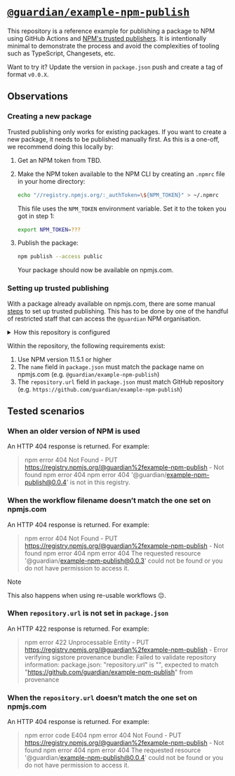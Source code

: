 # [`@guardian/example-npm-publish`](https://www.npmjs.com/package/@guardian/example-npm-publish)

This repository is a reference example for publishing a package to NPM using GitHub Actions and [NPM's trusted publishers](https://docs.npmjs.com/trusted-publishers).
It is intentionally minimal to demonstrate the process and avoid the complexities of tooling such as TypeScript, Changesets, etc.

Want to try it? Update the version in `package.json` push and create a tag of format `v0.0.X`.

## Observations
### Creating a new package
Trusted publishing only works for existing packages.
If you want to create a new package, it needs to be published manually first.
As this is a one-off, we recommend doing this locally by:
1. Get an NPM token from TBD.
2. Make the NPM token available to the NPM CLI by creating an `.npmrc` file in your home directory:

    ```bash
    echo "//registry.npmjs.org/:_authToken=\${NPM_TOKEN}" > ~/.npmrc
    ```
   This file uses the `NPM_TOKEN` environment variable. Set it to the token you got in step 1:

    ```bash
    export NPM_TOKEN=???
    ```
3. Publish the package:

    ```bash
    npm publish --access public
    ```
   Your package should now be available on npmjs.com.

### Setting up trusted publishing
With a package already available on npmjs.com, there are some manual [steps](https://docs.npmjs.com/trusted-publishers) to set up trusted publishing.
This has to be done by one of the handful of restricted staff that can access the `@guardian` NPM organisation.

<details><summary>How this repository is configured</summary>
<p>

Below is a screenshot from https://www.npmjs.com/package/@guardian/example-npm-publish.

![img](./npmjs-settings.jpg)

</p>
</details> 

Within the repository, the following requirements exist:
1. Use NPM version 11.5.1 or higher
2. The `name` field in `package.json` must match the package name on npmjs.com (e.g. `@guardian/example-npm-publish`)
3. The `repository.url` field in `package.json` must match GitHub repository (e.g. `https://github.com/guardian/example-npm-publish`)

## Tested scenarios
### When an older version of NPM is used
An HTTP 404 response is returned. For example:

> npm error 404 Not Found - PUT https://registry.npmjs.org/@guardian%2fexample-npm-publish - Not found
> npm error 404
> npm error 404  '@guardian/example-npm-publish@0.0.4' is not in this registry.

### When the workflow filename doesn’t match the one set on npmjs.com
An HTTP 404 response is returned. For example:

> npm error 404 Not Found - PUT https://registry.npmjs.org/@guardian%2fexample-npm-publish - Not found
> npm error 404
> npm error 404  The requested resource '@guardian/example-npm-publish@0.0.3' could not be found or you do not have permission to access it.

> [!NOTE]
> This also happens when using re-usable workflows 😔.

### When `repository.url` is not set in `package.json`
An HTTP 422 response is returned. For example:

> npm error 422 Unprocessable Entity - PUT https://registry.npmjs.org/@guardian%2fexample-npm-publish - Error verifying sigstore provenance bundle: Failed to validate repository information: package.json: "repository.url" is "", expected to match "https://github.com/guardian/example-npm-publish" from provenance

### When the `repository.url` doesn’t match the one set on npmjs.com
An HTTP 404 response is returned. For example:

> npm error code E404
> npm error 404 Not Found - PUT https://registry.npmjs.org/@guardian%2fexample-npm-publish - Not found
> npm error 404
> npm error 404  The requested resource '@guardian/example-npm-publish@0.0.4' could not be found or you do not have permission to access it.
